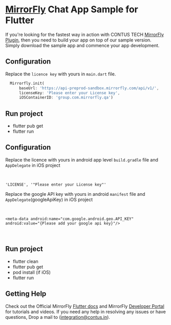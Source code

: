 # [MirrorFly](https://mirrorfly.com) Chat App Sample for Flutter

If you're looking for the fastest way in action with CONTUS TECH [MirrorFly Plugin](https://pub.dev/packages/mirrorfly_plugin), then you need to build your app on top of our sample version. Simply download the sample app and commence your app development.

## Configuration

Replace the `licence key` with yours in `main.dart` file.

```dart
  Mirrorfly.init(
      baseUrl: 'https://api-preprod-sandbox.mirrorfly.com/api/v1/',
      licenseKey: 'Please enter your License key',
      iOSContainerID: 'group.com.mirrorfly.qa')
```

## Run project
- flutter pub get
- flutter run

## Configuration

Replace the licence with yours in android app level `build.gradle` file and `AppDelegate` in iOS project

<br />

``
'LICENSE', '"Please enter your License key"'
``
<br />

Replace the google API key with yours in android `manifest` file and `AppDelegate`(googleApiKey) in iOS project

<br />

``<meta-data android:name="com.google.android.geo.API_KEY"
android:value="{Please add your google api key}"/>``

<br />


## Run project
- flutter clean
- flutter pub get
- pod install (if iOS)
- flutter run

## Getting Help

Check out the Official MirrorFly [Flutter docs](https://www.mirrorfly.com/docs/chat/flutter/quick-start/) and MirrorFly [Developer Portal](https://www.mirrorfly.com/docs/) for tutorials and videos. If you need any help in resolving any issues or have questions, Drop a mail to (integration@contus.in).



